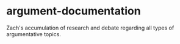 # argument-documentation
Zach's accumulation of research and debate regarding all types of argumentative topics.
